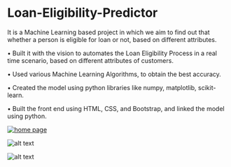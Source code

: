 # Loan-Eligibility-Predictor
It is a Machine Learning based project in which we aim to find out that whether a person is eligible for loan or not, based on different attributes.

• Built it with the vision to automates the Loan Eligibility Process in a real
time scenario, based on different attributes of customers.

• Used various Machine Learning Algorithms, to obtain the best accuracy.

• Created the model using python libraries like numpy, matplotlib,
scikit-learn.

• Built the front end using HTML, CSS, and Bootstrap, and linked the
model using python.


[![home page](https://i.postimg.cc/fTRgwwNY/1.png)](https://postimg.cc/YjTxRBjS)

![alt text](http://url/to/img.png)

![alt text](http://url/to/img.png)
